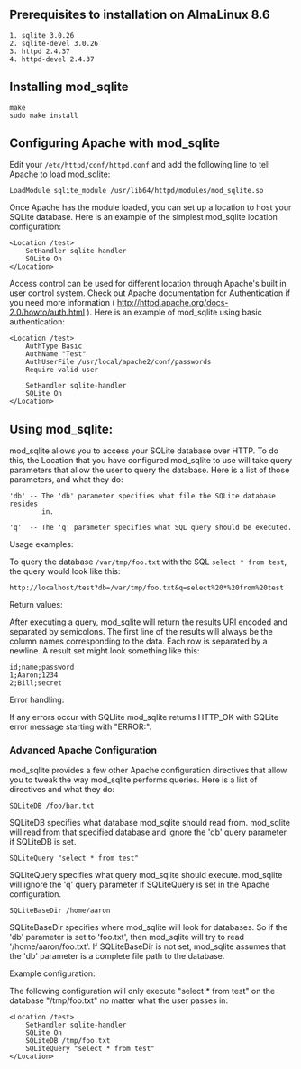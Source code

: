 ## Prerequisites to installation on AlmaLinux 8.6

    1. sqlite 3.0.26
    2. sqlite-devel 3.0.26 
    3. httpd 2.4.37
    4. httpd-devel 2.4.37

## Installing mod_sqlite

    make
    sudo make install

## Configuring Apache with mod_sqlite

Edit your `/etc/httpd/conf/httpd.conf` and add the following line to tell Apache to load mod_sqlite:

    LoadModule sqlite_module /usr/lib64/httpd/modules/mod_sqlite.so

Once Apache has the module loaded, you can set up a location to host your
SQLite database.  Here is an example of the simplest mod_sqlite location
configuration:

    <Location /test>
        SetHandler sqlite-handler
        SQLite On
    </Location>

Access control can be used for different location through Apache's built in
user control system.  Check out Apache documentation for Authentication if you
need more information ( http://httpd.apache.org/docs-2.0/howto/auth.html ).
Here is an example of mod_sqlite using basic authentication:

    <Location /test>
        AuthType Basic
        AuthName "Test"
        AuthUserFile /usr/local/apache2/conf/passwords
        Require valid-user

        SetHandler sqlite-handler
        SQLite On
    </Location>

## Using mod_sqlite:

mod_sqlite allows you to access your SQLite database over HTTP.  To do this,
the Location that you have configured mod_sqlite to use will take query
parameters that allow the user to query the database.  Here is a list of those
parameters, and what they do:

    'db' -- The 'db' parameter specifies what file the SQLite database resides
            in.

    'q'  -- The 'q' parameter specifies what SQL query should be executed.

Usage examples:

To query the database `/var/tmp/foo.txt` with the SQL `select * from test`, the
query would look like this:

    http://localhost/test?db=/var/tmp/foo.txt&q=select%20*%20from%20test

Return values:

After executing a query, mod_sqlite will return the results URI encoded and
separated by semicolons.  The first line of the results will always be the
column names corresponding to the data.  Each row is separated by a newline.
A result set might look something like this:

    id;name;password
    1;Aaron;1234
    2;Bill;secret

Error handling:

If any errors occur with SQLlite mod_sqlite returns HTTP_OK with SQLite error message starting with "ERROR:".

### Advanced Apache Configuration

mod_sqlite provides a few other Apache configuration directives that allow you
to tweak the way mod_sqlite performs queries.  Here is a list of directives
and what they do:

    SQLiteDB /foo/bar.txt

SQLiteDB specifies what database mod_sqlite should read from.  mod_sqlite will
read from that specified database and ignore the 'db' query parameter if
SQLiteDB is set.

    SQLiteQuery "select * from test"

SQLiteQuery specifies what query mod_sqlite should execute.  mod_sqlite will
ignore the 'q' query parameter if SQLiteQuery is set in the Apache
configuration.

    SQLiteBaseDir /home/aaron

SQLiteBaseDir specifies where mod_sqlite will look for databases.  So if the
'db' parameter is set to 'foo.txt', then mod_sqlite will try to read
'/home/aaron/foo.txt'.  If SQLiteBaseDir is not set, mod_sqlite assumes that the
'db' parameter is a complete file path to the database.

Example configuration:

The following configuration will only execute "select * from test" on the
database "/tmp/foo.txt" no matter what the user passes in:

    <Location /test>
        SetHandler sqlite-handler
        SQLite On
        SQLiteDB /tmp/foo.txt
        SQLiteQuery "select * from test"
    </Location>
